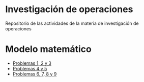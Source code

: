 # Investigación de operaciones
Repositorio de las actividades de la materia de investigación de operaciones
# Modelo matemático
- [Problemas 1, 2 y 3](./Modelo-matematico/AILG_problemas_123.pdf)
- [Problemas 4 y 5](./Modelo-matematico/AILG_problemas_45.pdf.pdf)
- [Problemas 6, 7, 8 y 9](./Modelo-matematico/AILG_problemas_6789.pdf)
